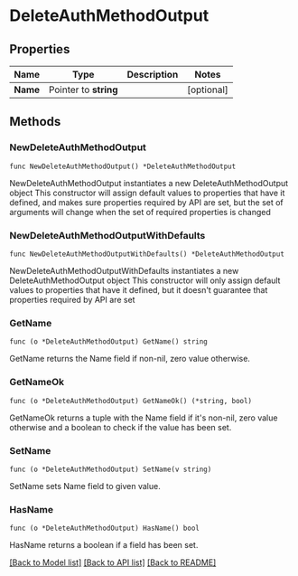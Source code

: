 # DeleteAuthMethodOutput

## Properties

Name | Type | Description | Notes
------------ | ------------- | ------------- | -------------
**Name** | Pointer to **string** |  | [optional] 

## Methods

### NewDeleteAuthMethodOutput

`func NewDeleteAuthMethodOutput() *DeleteAuthMethodOutput`

NewDeleteAuthMethodOutput instantiates a new DeleteAuthMethodOutput object
This constructor will assign default values to properties that have it defined,
and makes sure properties required by API are set, but the set of arguments
will change when the set of required properties is changed

### NewDeleteAuthMethodOutputWithDefaults

`func NewDeleteAuthMethodOutputWithDefaults() *DeleteAuthMethodOutput`

NewDeleteAuthMethodOutputWithDefaults instantiates a new DeleteAuthMethodOutput object
This constructor will only assign default values to properties that have it defined,
but it doesn't guarantee that properties required by API are set

### GetName

`func (o *DeleteAuthMethodOutput) GetName() string`

GetName returns the Name field if non-nil, zero value otherwise.

### GetNameOk

`func (o *DeleteAuthMethodOutput) GetNameOk() (*string, bool)`

GetNameOk returns a tuple with the Name field if it's non-nil, zero value otherwise
and a boolean to check if the value has been set.

### SetName

`func (o *DeleteAuthMethodOutput) SetName(v string)`

SetName sets Name field to given value.

### HasName

`func (o *DeleteAuthMethodOutput) HasName() bool`

HasName returns a boolean if a field has been set.


[[Back to Model list]](../README.md#documentation-for-models) [[Back to API list]](../README.md#documentation-for-api-endpoints) [[Back to README]](../README.md)


